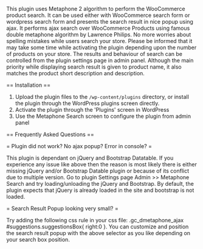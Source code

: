 This plugin uses Metaphone 2 algorithm to perform the WooCommerce product search. It can be used either with WooCommerce search form or wordpress search form and presents the search result in nice popup using ajax.
It performs ajax search over WooCommerce Products using famous double metaphone algorithm by Lawrence Philips. No more worries about spelling mistakes while users search your store. Please be informed that it may take some time while activating the plugin depending upon the number of products on your store. The results and behaviour of search can be controlled from the plugin settings page in admin panel. Although the main priority while displaying search result is given to product name, it also matches the product short description and description.

== Installation ==

1. Upload the plugin files to the `/wp-content/plugins` directory, or install the plugin through the WordPress plugins screen directly.
2. Activate the plugin through the 'Plugins' screen in WordPress
3. Use the Metaphone Search screen to configure the plugin from admin panel

== Frequently Asked Questions ==

= Plugin did not work? No ajax popup? Error in console? =

This plugin is dependant on jQuery and Bootstrap Datatable. If you experience any issue like above then the reason is most likely there is either missing jQuery and/or Bootstrap Datable plugin or because of its conflict due to multiple version. Go to plugin Settings page Admin >> Metaphone Search and try loading/unloading the jQuery and Bootstrap. By default, the plugin expects that jQuery is already loaded in the site and bootstrap is not loaded.

= Search Result Popup looking very small? =

Try adding the following css rule in your css file: .gc_dmetaphone_ajax #suggestions.suggestionsBox{ right:0 }. You can customize and position the search result popup with the above selector as you like depending on your search box position.
